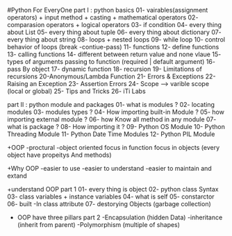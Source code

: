 #Python For EveryOne
part I : python basics
01- vairables(assignment operators) + input method + casting + mathematical operators
02- comparasion operators + logical operators
03- if condition
04- every thing about List
05- every thing about tuple
06- every thing about dictionary
07- every thing about string
08- loops + nested loops
09- while loop
10- control behavior of loops (break -contiue-pass)
11- functions
12- define functions
13- calling functions
14- different between return value and none vlaue
15- types of arguments passing to function (required | default argument)
16- pass By object
17- dynamic function
18- recursion
19- Limitations of recursions
20-Anonymous/Lambda Function
21- Errors & Exceptions 
22- Raising an Exception
23- Assertion Errors 
24- Scope --> varible scope (local or global)
25- Tips and Tricks 
26- iTi Labs

part II : python module and packages
01- what is modules ?
02- locating modules
03- modules types ?
04- How importing built-in Module ? 
05- how importing external module ? 
06- how Know all method in any module
07- what is package ?
08- How importing it ?
09- Python OS Module
10- Python Threading Module
11- Python Date Time Modules
12- Python PIL Module

+OOP
-proctural               -object oriented
 focus in function        focus in objects (every object have propeitys And methods)

+Why OOP
-easier to use
-easier to understand
-easier to maintain and extand

+understand OOP part 1
01- every thing is object
02- python class Syntax
03- class variables + instance variables
04- what is self
05- constarctor
06- built -In class attribute
07- destorying Objects (garbage collection)

+ OOP have three pillars part 2
-Encapsulation (hidden Data)
-inheritance   (inherit from parent)
-Polymorphism  (multiple of shapes)
